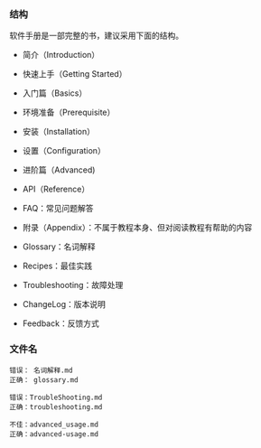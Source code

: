 ### 结构

软件手册是一部完整的书，建议采用下面的结构。

* 简介（Introduction）
* 快速上手（Getting Started）
* 入门篇（Basics）
* 环境准备（Prerequisite）
* 安装（Installation）
* 设置（Configuration）
* 进阶篇（Advanced)
* API（Reference）


* FAQ：常见问题解答
* 附录（Appendix）：不属于教程本身、但对阅读教程有帮助的内容
* Glossary：名词解释
* Recipes：最佳实践
* Troubleshooting：故障处理
* ChangeLog：版本说明
* Feedback：反馈方式

### 文件名

    错误： 名词解释.md
    正确： glossary.md

    错误：TroubleShooting.md
    正确：troubleshooting.md 

    不佳：advanced_usage.md
    正确：advanced-usage.md